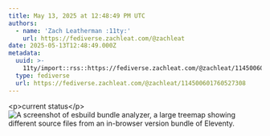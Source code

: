 ```yaml
---
title: May 13, 2025 at 12:48:49 PM UTC
authors:
  - name: 'Zach Leatherman :11ty:'
    url: https://fediverse.zachleat.com/@zachleat
date: 2025-05-13T12:48:49.000Z
metadata:
  uuid: >-
    11ty/import::rss::https://fediverse.zachleat.com/@zachleat/114500601760527308
  type: fediverse
  url: https://fediverse.zachleat.com/@zachleat/114500601760527308
---
```

\<p>current status\</p> ![A screenshot of esbuild bundle analyzer, a large treemap showing different source files from an in-browser version bundle of Eleventy.](/assets/d9b2b39aaedcd53f-aXKhXmmLiDrz.png)